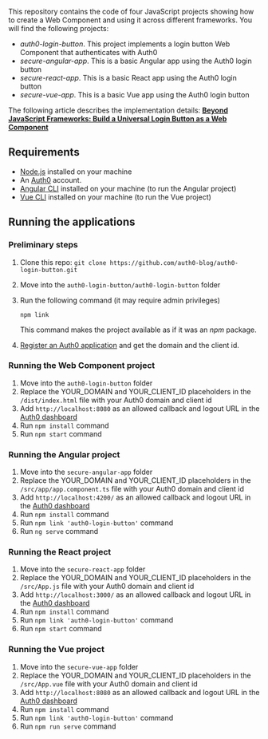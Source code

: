 This repository contains the code of four JavaScript projects showing how to create a Web Component and using it across different frameworks. You will find the following projects:

- *auth0-login-button*. This project implements a login button Web Component that authenticates with Auth0
- *secure-angular-app*. This is a basic Angular app using the Auth0 login button
- *secure-react-app*. This is a basic React app using the Auth0 login button
- *secure-vue-app*. This is a basic Vue app using the Auth0 login button

The following article describes the implementation details: **[Beyond JavaScript Frameworks: Build a Universal Login Button as a Web Component](https://auth0.com/blog/beyond-javascript-frameworks-universal-login-web-component)**

## Requirements

- [Node.js](https://nodejs.org) installed on your machine
- An [Auth0](https://auth0.com/) account.
- [Angular CLI](https://cli.angular.io/) installed on your machine (to run the Angular project)
- [Vue CLI](https://cli.vuejs.org/) installed on your machine (to run the Vue project)

## Running the applications

### Preliminary steps

1. Clone this repo: `git clone https://github.com/auth0-blog/auth0-login-button.git`

2. Move into the `auth0-login-button/auth0-login-button` folder

3. Run the following command (it may require admin privileges)

   ```shell
   npm link
   ```

   This command makes the project available as if it was an *npm* package.

4. [Register an Auth0 application](https://manage.auth0.com/) and get the domain and the client id.



### Running the Web Component project

1. Move into the `auth0-login-button` folder
2. Replace the YOUR_DOMAIN and YOUR_CLIENT_ID placeholders in the `/dist/index.html` file with your Auth0 domain and client id
3. Add `http://localhost:8080` as an allowed callback and logout URL in the [Auth0 dashboard](https://manage.auth0.com/)
4. Run `npm install` command
5. Run `npm start` command

### Running the Angular project

1. Move into the `secure-angular-app` folder
2. Replace the YOUR_DOMAIN and YOUR_CLIENT_ID placeholders in the `/src/app/app.component.ts` file with your Auth0 domain and client id
3. Add `http://localhost:4200/` as an allowed callback and logout URL in the [Auth0 dashboard](https://manage.auth0.com/)
4. Run `npm install` command
5. Run `npm link 'auth0-login-button'` command
6. Run `ng serve` command

### Running the React project

1. Move into the `secure-react-app` folder
2. Replace the YOUR_DOMAIN and YOUR_CLIENT_ID placeholders in the `/src/App.js` file with your Auth0 domain and client id
3. Add `http://localhost:3000/` as an allowed callback and logout URL in the [Auth0 dashboard](https://manage.auth0.com/)
4. Run `npm install` command
5. Run `npm link 'auth0-login-button'` command
6. Run `npm start` command

### Running the Vue project

1. Move into the `secure-vue-app` folder
2. Replace the YOUR_DOMAIN and YOUR_CLIENT_ID placeholders in the `/src/App.vue` file with your Auth0 domain and client id
3. Add `http://localhost:8080` as an allowed callback and logout URL in the [Auth0 dashboard](https://manage.auth0.com/)
4. Run `npm install` command
5. Run `npm link 'auth0-login-button'` command
6. Run `npm run serve` command



